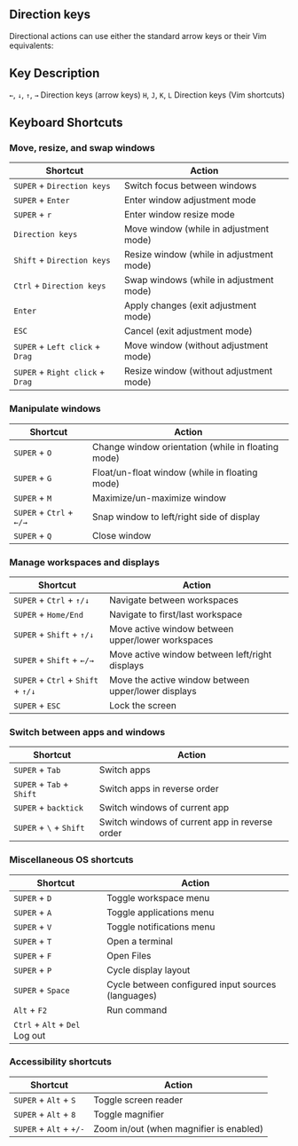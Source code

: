 ## Direction keys

Directional actions can use either the standard arrow keys or their Vim equivalents:

## Key Description

`←`, `↓`, `↑`, `→` Direction keys (arrow keys)
`H`, `J`, `K`, `L` Direction keys (Vim shortcuts)

## Keyboard Shortcuts

### Move, resize, and swap windows

| Shortcut                         | Action                                   |
| -------------------------------- | ---------------------------------------- |
| `SUPER` + `Direction keys`       | Switch focus between windows             |
| `SUPER` + `Enter`                | Enter window adjustment mode             |
| `SUPER` + `r`                    | Enter window resize mode                 |
| `Direction keys`                 | Move window (while in adjustment mode)   |
| `Shift` + `Direction keys`       | Resize window (while in adjustment mode) |
| `Ctrl` + `Direction keys`        | Swap windows (while in adjustment mode)  |
| `Enter`                          | Apply changes (exit adjustment mode)     |
| `ESC`                            | Cancel (exit adjustment mode)            |
| `SUPER` + `Left click` + `Drag`  | Move window (without adjustment mode)    |
| `SUPER` + `Right click` + `Drag` | Resize window (without adjustment mode)  |

### Manipulate windows

| Shortcut                 | Action                                             |
| ------------------------ | -------------------------------------------------- |
| `SUPER` + `O`            | Change window orientation (while in floating mode) |
| `SUPER` + `G`            | Float/un-float window (while in floating mode)     |
| `SUPER` + `M`            | Maximize/un-maximize window                        |
| `SUPER` + `Ctrl` + `←/→` | Snap window to left/right side of display          |
| `SUPER` + `Q`            | Close window                                       |

### Manage workspaces and displays

| Shortcut                           | Action                                              |
| ---------------------------------- | --------------------------------------------------- |
| `SUPER` + `Ctrl` + `↑/↓`           | Navigate between workspaces                         |
| `SUPER` + `Home/End`               | Navigate to first/last workspace                    |
| `SUPER` + `Shift` + `↑/↓`          | Move active window between upper/lower workspaces   |
| `SUPER` + `Shift` + `←/→`          | Move active window between left/right displays      |
| `SUPER` + `Ctrl` + `Shift` + `↑/↓` | Move the active window between upper/lower displays |
| `SUPER` + `ESC`                    | Lock the screen                                     |

### Switch between apps and windows

| Shortcut                  | Action                                         |
| ------------------------- | ---------------------------------------------- |
| `SUPER` + `Tab`           | Switch apps                                    |
| `SUPER` + `Tab` + `Shift` | Switch apps in reverse order                   |
| `SUPER` + `backtick`      | Switch windows of current app                  |
| `SUPER` + `\` + `Shift`   | Switch windows of current app in reverse order |

### Miscellaneous OS shortcuts

| Shortcut                       | Action                                             |
| ------------------------------ | -------------------------------------------------- |
| `SUPER` + `D`                  | Toggle workspace menu                              |
| `SUPER` + `A`                  | Toggle applications menu                           |
| `SUPER` + `V`                  | Toggle notifications menu                          |
| `SUPER` + `T`                  | Open a terminal                                    |
| `SUPER` + `F`                  | Open Files                                         |
| `SUPER` + `P`                  | Cycle display layout                               |
| `SUPER` + `Space`              | Cycle between configured input sources (languages) |
| `Alt` + `F2`                   | Run command                                        |
| `Ctrl` + `Alt` + `Del` Log out |

### Accessibility shortcuts

| Shortcut                | Action                                  |
| ----------------------- | --------------------------------------- |
| `SUPER` + `Alt` + `S`   | Toggle screen reader                    |
| `SUPER` + `Alt` + `8`   | Toggle magnifier                        |
| `SUPER` + `Alt` + `+/-` | Zoom in/out (when magnifier is enabled) |
